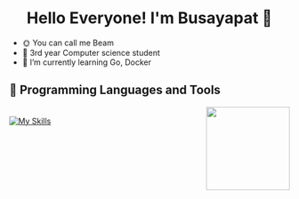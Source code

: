 <h1 align="center"> Hello Everyone! I'm Busayapat 👋</h1>

- 🌞 You can call me Beam
- 🐧 3rd year Computer science student
- 🌱 I’m currently learning Go, Docker

## 💾 Programming Languages and Tools

<img src="https://github-readme-stats.vercel.app/api/top-langs?username=tdysq03&layout=compact&hide_border=true&theme=gotham" height="150" align="right"/><br>
[![My Skills](https://skillicons.dev/icons?i=java,cs,python,js,html,css,php,figma,ps,ai,autocad,sketchup&perline=7)](https://skillicons.dev)


